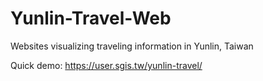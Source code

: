 # Yunlin-Travel-Web

Websites visualizing traveling information in Yunlin, Taiwan

Quick demo: <https://user.sgis.tw/yunlin-travel/>